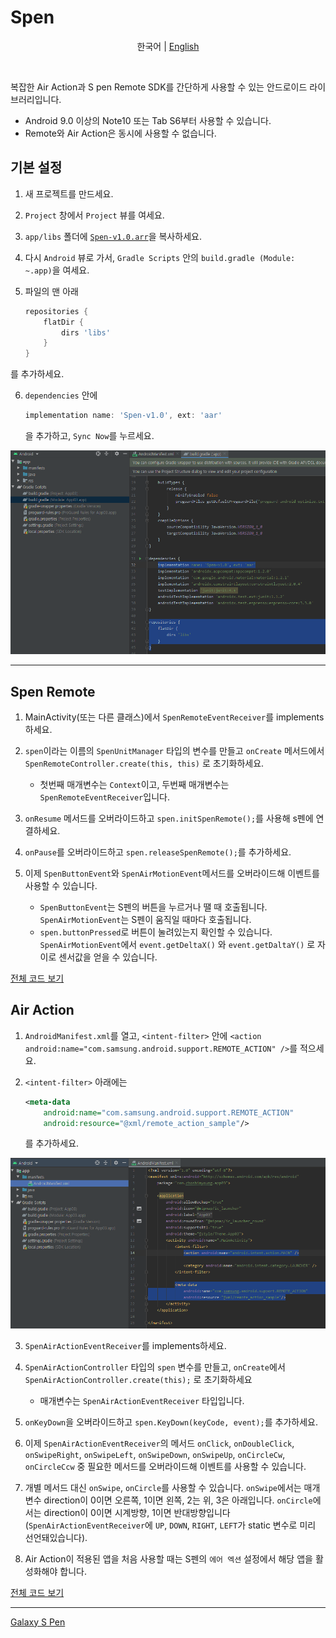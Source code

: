 Spen
====

<p align="center">
    <span>한국어</span> |
    <a href="README_en.md">English</a>
</p>

<br>

복잡한 Air Action과 S pen Remote SDK를 간단하게 사용할 수 있는 안드로이드 라이브러리입니다.

- Android 9.0 이상의 Note10 또는 Tab S6부터 사용할 수 있습니다.
- Remote와 Air Action은 동시에 사용할 수 없습니다.


기본 설정
--------

1. 새 프로젝트를 만드세요.

2. `Project` 창에서 `Project` 뷰를 여세요.

3. `app/libs` 폴더에 [`Spen-v1.0.arr`](https://github.com/choshinyoung/Spen/releases/tag/v1.0)을 복사하세요.

4. 다시 `Android` 뷰로 가서, `Gradle Scripts` 안의 `build.gradle (Module: ~.app)`을 여세요.

5. 파일의 맨 아래  
    ```gradle
    repositories {
        flatDir {
            dirs 'libs'
        }
    } 
    ``` 
를 추가하세요.

6. `dependencies` 안에 
    ```gradle
    implementation name: 'Spen-v1.0', ext: 'aar'
    ```
    을 추가하고, `Sync Now`를 누르세요.
 
![SpenRemote_build.gradle](imgs/SpenRemote_build.gradle.png)


***


Spen Remote
-----------

1. MainActivity(또는 다른 클래스)에서 `SpenRemoteEventReceiver`를 implements하세요.

2. `spen`이라는 이름의 `SpenUnitManager` 타입의 변수를 만들고 `onCreate` 메서드에서 ```SpenRemoteController.create(this, this)``` 로 초기화하세요.
    - 첫번째 매개변수는 `Context`이고, 두번째 매개변수는 `SpenRemoteEventReceiver`입니다.

3. `onResume` 메서드를 오버라이드하고 ```spen.initSpenRemote();```를 사용해 s펜에 연결하세요.

4. `onPause`를 오버라이드하고 ```spen.releaseSpenRemote();```를 추가하세요.

5. 이제 `SpenButtonEvent`와 `SpenAirMotionEvent`메서드를 오버라이드해 이벤트를 사용할 수 있습니다.
    - `SpenButtonEvent`는 S펜의 버튼을 누르거나 땔 때 호출됩니다. `SpenAirMotionEvent`는 S펜이 움직일 때마다 호출됩니다.
    - `spen.buttonPressed`로 버튼이 눌려있는지 확인할 수 있습니다. `SpenAirMotionEvent`에서 ```event.getDeltaX()``` 와 ```event.getDaltaY()``` 로 자이로 센서값을 얻을 수 있습니다.

[전체 코드 보기](Examples/RemoteExample.java)


Air Action
----------

1. `AndroidManifest.xml`를 열고, `<intent-filter>` 안에 `<action android:name="com.samsung.android.support.REMOTE_ACTION" />`를 적으세요.

2. `<intent-filter>` 아래에는
    ```xml
    <meta-data
        android:name="com.samsung.android.support.REMOTE_ACTION"
        android:resource="@xml/remote_action_sample"/>
    ``` 
    를 추가하세요.

![AirAction_AndroidManifest](imgs/AirAction_AndroidManifest.png)

3. `SpenAirActionEventReceiver`를 implements하세요.

4. `SpenAirActionController` 타입의 `spen` 변수를 만들고, `onCreate`에서 ```SpenAirActionController.create(this);``` 로 초기화하세요
    - 매개변수는 `SpenAirActionEventReceiver` 타입입니다.

5. `onKeyDown`을 오버라이드하고 ```spen.KeyDown(keyCode, event);```를 추가하세요.

6. 이제 `SpenAirActionEventReceiver`의 메서드 `onClick`, `onDoubleClick`, `onSwipeRight`, `onSwipeLeft`, `onSwipeDown`, `onSwipeUp`, `onCircleCw`, `onCircleCcw` 중 필요한 메서드를 오버라이드해 이벤트를 사용할 수 있습니다.

7. 개별 메서드 대신 `onSwipe`, `onCircle`를 사용할 수 있습니다. `onSwipe`에서는 매개변수 direction이 0이면 오른쪽, 1이면 왼쪽, 2는 위, 3은 아래입니다. `onCircle`에서는 direction이 0이면 시계방향, 1이면 반대방향입니다 (`SpenAirActionEventReceiver`에 `UP`, `DOWN`, `RIGHT`, `LEFT`가 static 변수로 미리 선언돼있습니다).

8. Air Action이 적용된 앱을 처음 사용할 때는 S펜의 `에어 엑션` 설정에서 해당 앱을 활성화해야 합니다.

[전체 코드 보기](Examples/AirActionExample.java)

***

[Galaxy S Pen](https://developer.samsung.com/galaxy-spen-remote/)   
